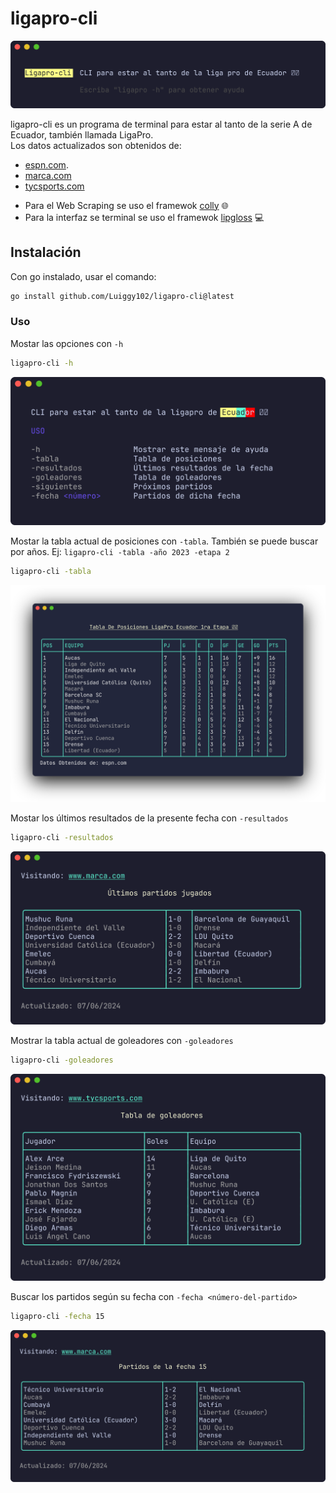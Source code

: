 # ligapro-cli

![alt text](./media/inicio.png) 

ligapro-cli es un programa de terminal para estar al tanto de la serie A de Ecuador, también llamada LigaPro.  
Los datos actualizados son obtenidos de:
  
- [espn.com](https://www.espn.com/soccer/league/_/name/ecu.1).  
- [marca.com](https://www.marca.com/futbol/ecuador/primera-etapa/calendario.html)
- [tycsports.com](https://www.tycsports.com/estadisticas/futbol-de-ecuador/tabla-de-goleadores.html)
  
* Para el Web Scraping se uso el framewok [colly](https://go-colly.org/) 🌐
* Para la interfaz se terminal se uso el framewok [lipgloss](https://github.com/charmbracelet/lipgloss) 💻

## Instalación 
Con go instalado, usar el comando:
```bash
go install github.com/Luiggy102/ligapro-cli@latest
```
### Uso
Mostar las opciones con `-h`
```bash
ligapro-cli -h
```
![alt text](./media/ayuda.png) 

Mostar la tabla actual de posiciones con `-tabla`. También se puede buscar por años. Ej: `ligapro-cli -tabla -año 2023 -etapa 2`
```bash
ligapro-cli -tabla
```
![alt text](./media/table.png) 

Mostar los últimos resultados de la presente fecha con `-resultados`
```bash
ligapro-cli -resultados
```
![alt text](./media/resultados.png) 

Mostrar la tabla actual de goleadores con `-goleadores`
```bash
ligapro-cli -goleadores
```
![alt text](./media/goleadores.png) 

Buscar los partidos según su fecha con `-fecha <número-del-partido>`
```bash
ligapro-cli -fecha 15
```
![alt text](./media/fecha.png) 
